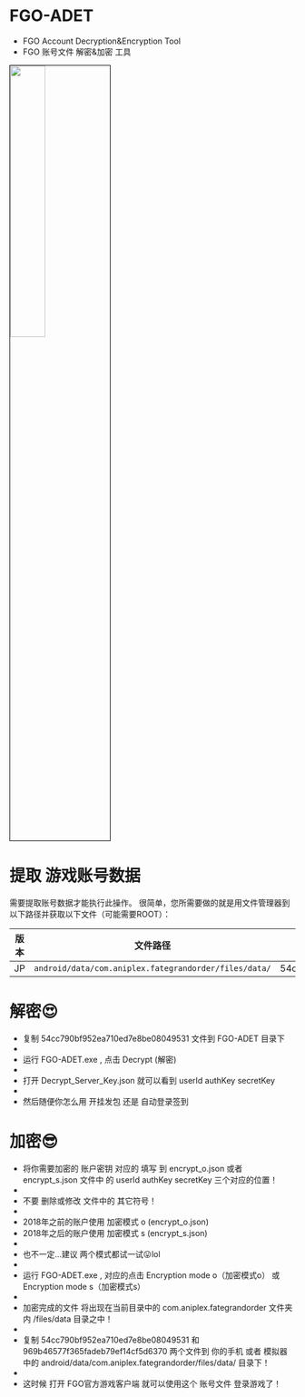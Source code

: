 # FGO-ADET
- FGO Account Decryption&amp;Encryption Tool 
- FGO 账号文件 解密&amp;加密 工具
<img width="35%" style="border: 1px solid black" src="https://i.imgur.com/Bb5iUlu.png">

# 提取 游戏账号数据

需要提取账号数据才能执行此操作。
很简单，您所需要做的就是用文件管理器到以下路径并获取以下文件（可能需要ROOT）： 

| 版本 | 文件路径 | 文件名称 |
| --- | --- | --- | 
| JP | `android/data/com.aniplex.fategrandorder/files/data/` | 54cc790bf952ea710ed7e8be08049531 |

# 解密😍
- 复制 54cc790bf952ea710ed7e8be08049531 文件到 FGO-ADET 目录下
- 
- 运行 FGO-ADET.exe , 点击 Decrypt (解密)
- 
- 打开 Decrypt_Server_Key.json 就可以看到 userId authKey secretKey
- 
- 然后随便你怎么用 开挂发包 还是 自动登录签到


# 加密😎
- 将你需要加密的 账户密钥 对应的 填写 到 encrypt_o.json 或者 encrypt_s.json 文件中 的 userId authKey secretKey 三个对应的位置！
- 
- 不要 删除或修改 文件中的 其它符号！
- 
- 2018年之前的账户使用 加密模式 o (encrypt_o.json)
- 2018年之后的账户使用 加密模式 s (encrypt_s.json)
- 
- 也不一定...建议 两个模式都试一试😛lol
- 
- 运行 FGO-ADET.exe , 对应的点击  Encryption mode o（加密模式o） 或 Encryption mode s（加密模式s）
- 
- 加密完成的文件 将出现在当前目录中的 com.aniplex.fategrandorder 文件夹内 /files/data 目录之中！
- 
- 复制 54cc790bf952ea710ed7e8be08049531 和 969b46577f365fadeb79ef14cf5d6370 两个文件到 你的手机 或者 模拟器 中的 android/data/com.aniplex.fategrandorder/files/data/ 目录下！
- 
- 这时候 打开 FGO官方游戏客户端 就可以使用这个 账号文件 登录游戏了！

















